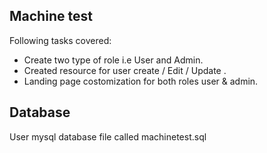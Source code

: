 
## Machine test

Following tasks  covered:

- Create two type of role i.e User and Admin.
- Created resource for user create / Edit / Update .
- Landing page costomization for both roles user & admin.

## Database

User mysql database file called machinetest.sql 


